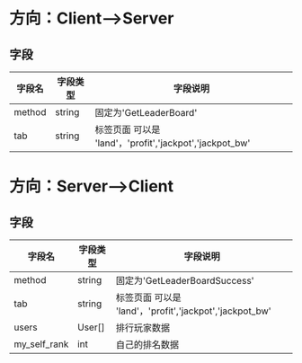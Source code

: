 # 方向：Client-->Server

## 字段

| 字段名 | 字段类型 | 字段说明 |
|-------|-------|-------|
| method  | string  | 固定为'GetLeaderBoard'  |
| tab  | string  | 标签页面 可以是 'land'，'profit','jackpot','jackpot_bw'  |

# 方向：Server-->Client

## 字段

| 字段名 | 字段类型 | 字段说明 |
|-------|-------|-------|
| method  | string  | 固定为'GetLeaderBoardSuccess'  |
| tab  | string  | 标签页面 可以是 'land'，'profit','jackpot','jackpot_bw'  |
| users  | User[]  | 排行玩家数据  |
| my_self_rank  | int  | 自己的排名数据  |

